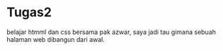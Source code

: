 # Tugas2
belajar htmml dan css bersama pak azwar, saya jadi tau gimana sebuah halaman web dibangun dari awal. 
